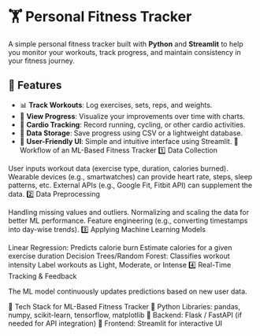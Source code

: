 # 🏋️ Personal Fitness Tracker

A simple personal fitness tracker built with **Python** and **Streamlit** to help you monitor your workouts, track progress, and maintain consistency in your fitness journey.

## 🚀 Features
- 📊 **Track Workouts**: Log exercises, sets, reps, and weights.
- 📅 **View Progress**: Visualize your improvements over time with charts.
- 🏃 **Cardio Tracking**: Record running, cycling, or other cardio activities.
- 📁 **Data Storage**: Save progress using CSV or a lightweight database.
- 🎨 **User-Friendly UI**: Simple and intuitive interface using Streamlit.
   🔹 Workflow of an ML-Based Fitness Tracker
1️⃣ Data Collection

User inputs workout data (exercise type, duration, calories burned).
Wearable devices (e.g., smartwatches) can provide heart rate, steps, sleep patterns, etc.
External APIs (e.g., Google Fit, Fitbit API) can supplement the data.
2️⃣ Data Preprocessing

Handling missing values and outliers.
Normalizing and scaling the data for better ML performance.
Feature engineering (e.g., converting timestamps into day-wise trends).
3️⃣ Applying Machine Learning Models

Linear Regression:	Predicts calorie burn	Estimate calories for a given exercise duration
Decision Trees/Random Forest:	Classifies workout intensity	Label workouts as Light, Moderate, or Intense
4️⃣ Real-Time Tracking & Feedback

The ML model continuously updates predictions based on new user data.

🔹 Tech Stack for ML-Based Fitness Tracker
🔹 Python Libraries: pandas, numpy, scikit-learn, tensorflow, matplotlib
🔹 Backend: Flask / FastAPI (if needed for API integration)
🔹 Frontend: Streamlit for interactive UI
